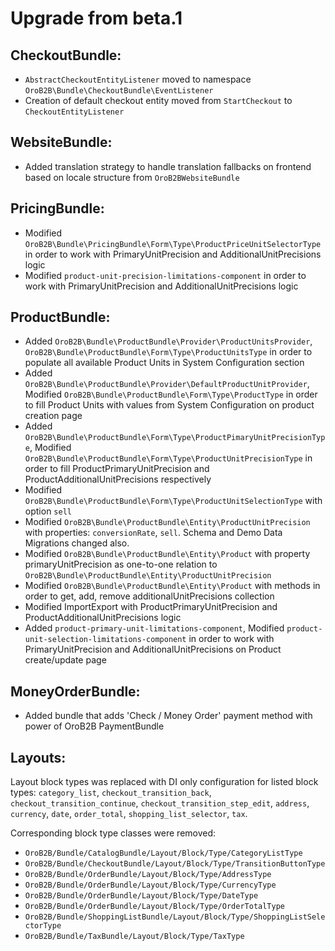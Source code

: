 Upgrade from beta.1
=========================

CheckoutBundle:
---------------
- `AbstractCheckoutEntityListener` moved to namespace `OroB2B\Bundle\CheckoutBundle\EventListener`
- Creation of default checkout entity moved from `StartCheckout` to `CheckoutEntityListener`

WebsiteBundle:
--------------
- Added translation strategy to handle translation fallbacks on frontend based on locale structure from `OroB2BWebsiteBundle`

PricingBundle:
--------------
- Modified `OroB2B\Bundle\PricingBundle\Form\Type\ProductPriceUnitSelectorType` in order to work with PrimaryUnitPrecision and AdditionalUnitPrecisions logic
- Modified `product-unit-precision-limitations-component` in order to work with PrimaryUnitPrecision and AdditionalUnitPrecisions logic

ProductBundle:
--------------
- Added `OroB2B\Bundle\ProductBundle\Provider\ProductUnitsProvider`, `OroB2B\Bundle\ProductBundle\Form\Type\ProductUnitsType` in order to populate all available Product Units in System Configuration section
- Added `OroB2B\Bundle\ProductBundle\Provider\DefaultProductUnitProvider`, Modified `OroB2B\Bundle\ProductBundle\Form\Type\ProductType` in order to fill Product Units with values from System Configuration on product creation page
- Added `OroB2B\Bundle\ProductBundle\Form\Type\ProductPimaryUnitPrecisionType`, Modified `OroB2B\Bundle\ProductBundle\Form\Type\ProductUnitPrecisionType` in order to fill ProductPrimaryUnitPrecision and ProductAdditionalUnitPrecisions respectively
- Modified `OroB2B\Bundle\ProductBundle\Form\Type\ProductUnitSelectionType` with option `sell`
- Modified `OroB2B\Bundle\ProductBundle\Entity\ProductUnitPrecision` with properties: `conversionRate`, `sell`. Schema and Demo Data Migrations changed also.
- Modified `OroB2B\Bundle\ProductBundle\Entity\Product` with property primaryUnitPrecision as one-to-one relation to `OroB2B\Bundle\ProductBundle\Entity\ProductUnitPrecision`
- Modified `OroB2B\Bundle\ProductBundle\Entity\Product` with methods in order to get, add, remove additionalUnitPrecisions collection
- Modified ImportExport with ProductPrimaryUnitPrecision and ProductAdditionalUnitPrecisions logic
- Added `product-primary-unit-limitations-component`, Modified `product-unit-selection-limitations-component` in order to work with PrimaryUnitPrecision and AdditionalUnitPrecisions on Product create/update page

MoneyOrderBundle:
--------------
- Added bundle that adds 'Check / Money Order' payment method with power of OroB2B PaymentBundle

Layouts:
--------
Layout block types was replaced with DI only configuration for listed block types:
`category_list`, `checkout_transition_back`, `checkout_transition_continue`, `checkout_transition_step_edit`, `address`, `currency`, `date`, `order_total`, `shopping_list_selector`, `tax`.

Corresponding block type classes were removed:
- `OroB2B/Bundle/CatalogBundle/Layout/Block/Type/CategoryListType`
- `OroB2B/Bundle/CheckoutBundle/Layout/Block/Type/TransitionButtonType`
- `OroB2B/Bundle/OrderBundle/Layout/Block/Type/AddressType`
- `OroB2B/Bundle/OrderBundle/Layout/Block/Type/CurrencyType`
- `OroB2B/Bundle/OrderBundle/Layout/Block/Type/DateType`
- `OroB2B/Bundle/OrderBundle/Layout/Block/Type/OrderTotalType`
- `OroB2B/Bundle/ShoppingListBundle/Layout/Block/Type/ShoppingListSelectorType`
- `OroB2B/Bundle/TaxBundle/Layout/Block/Type/TaxType`
